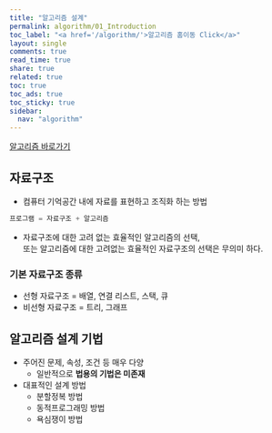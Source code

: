 ```yaml
---
title: "알고리즘 설계"
permalink: algorithm/01_Introduction
toc_label: "<a href='/algorithm/'>알고리즘 홈이동 Click</a>"
layout: single
comments: true
read_time: true
share: true
related: true
toc: true
toc_ads: true
toc_sticky: true
sidebar:
  nav: "algorithm"
---
```

[알고리즘 바로가기](../algorithm)


## 자료구조
- 컴퓨터 기억공간 내에 자료를 표현하고 조직화 하는 방법

~~~php
프로그램 = 자료구조 + 알고리즘
~~~
- 자료구조에 대한 고려 없는 효율적인 알고리즘의 선택,    
또는 알고리즘에 대한 고려없는 효율적인 자료구조의 선택은 무의미 하다.

### 기본 자료구조 종류
- 선형 자료구조 = 배열, 연결 리스트, 스택, 큐
- 비선형 자료구조 = 트리, 그래프

## 알고리즘 설계 기법
- 주어진 문제, 속성, 조건 등 매우 다양
  - 일반적으로 **법용의 기법은 미존재**
- 대표적인 설계 방법
  - 분할정복 방법
  - 동적프로그래밍 방법
  - 욕심쟁이 방법